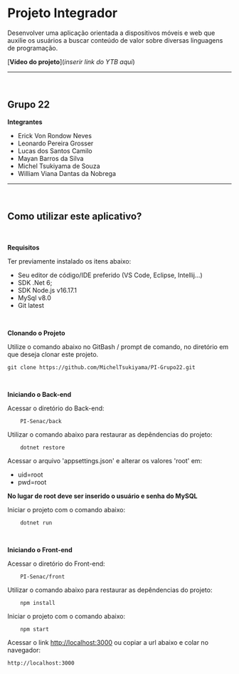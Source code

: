 # Projeto Integrador

Desenvolver uma aplicação orientada a dispositivos móveis e web que auxilie os usuários a buscar conteúdo de valor sobre diversas linguagens de programação.

[**Vídeo do projeto**](*inserir link do YTB aqui*)

----
<br>

## Grupo 22

**Integrantes**

- Erick Von Rondow Neves
- Leonardo Pereira Grosser
- Lucas dos Santos Camilo
- Mayan Barros da Silva
- Michel Tsukiyama de Souza
- William Viana Dantas da Nobrega

----
<br>

## Como utilizar este aplicativo?

<br>

**Requisitos**

Ter previamente instalado os itens abaixo:

- Seu editor de código/IDE preferido (VS Code, Eclipse, Intellij...)
- SDK .Net 6;
- SDK Node.js v16.17.1
- MySql v8.0
- Git latest

<br>

**Clonando o Projeto**

Utilize o comando abaixo no GitBash / prompt de comando, no diretório em que deseja clonar este projeto.

    git clone https://github.com/MichelTsukiyama/PI-Grupo22.git

<br>

**Iniciando o Back-end**

Acessar o diretório do Back-end:

        PI-Senac/back

Utilizar o comando abaixo para restaurar as depêndencias do projeto:

        dotnet restore

Acessar o arquivo 'appsettings.json' e alterar os valores 'root' em: 
- uid=root 
- pwd=root

**No lugar de root deve ser inserido o usuário e senha do MySQL**

Iniciar o projeto com o comando abaixo:

        dotnet run

<br>

**Iniciando o Front-end**

Acessar o diretório do Front-end:

        PI-Senac/front

Utilizar o comando abaixo para restaurar as depêndencias do projeto:

        npm install

Iniciar o projeto com o comando abaixo:

        npm start

Acessar o link [http://localhost:3000](http://localhost:3000) ou copiar a url abaixo e colar no navegador:

    http://localhost:3000

